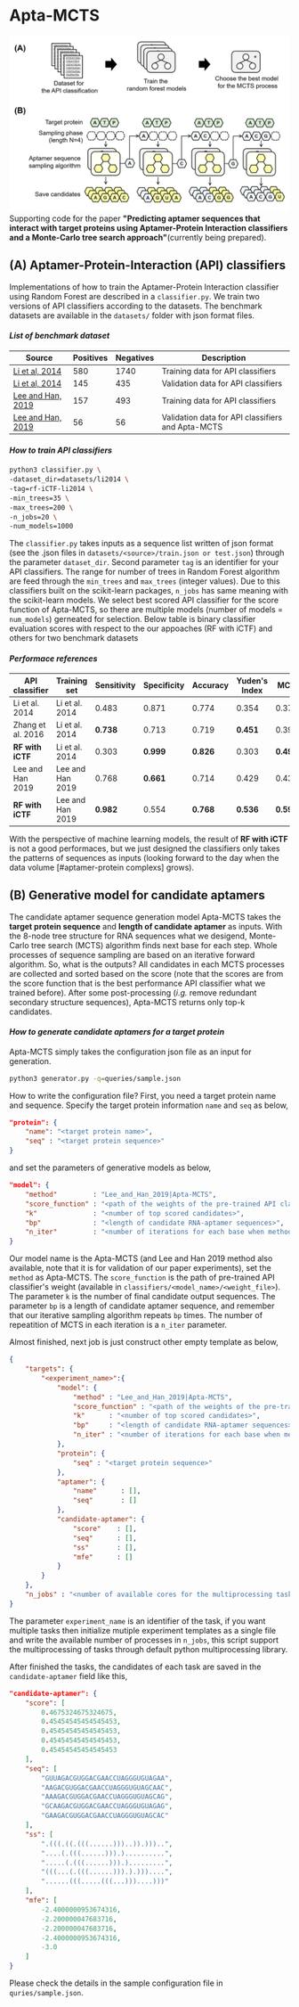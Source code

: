 # Apta-MCTS 
![](https://github.com/leekh7411/Apta-MCTS/blob/master/figs/overview.png?raw=true)
Supporting code for the paper **"Predicting aptamer sequences that interact with target proteins using Aptamer-Protein Interaction classifiers and a Monte-Carlo tree search approach"**(currently being prepared).

## **(A)** Aptamer-Protein-Interaction (API) classifiers
Implementations of how to train the Aptamer-Protein Interaction classifier using Random Forest are described in a `classifier.py`. We train two versions of API classifiers according to the datasets. The benchmark datasets are available in the `datasets/` folder with json format files.
#### *List of benchmark dataset*
| Source | Positives | Negatives | Description |
|--|--|--|--|
| [Li et al, 2014](https://journals.plos.org/plosone/article?id=10.1371/journal.pone.0086729) | 580 | 1740 | Training data for API classifiers |
| [Li et al, 2014](https://journals.plos.org/plosone/article?id=10.1371/journal.pone.0086729) | 145 | 435 | Validation data for API classifiers |
| [Lee and Han, 2019](https://ieeexplore.ieee.org/document/8890705) | 157 | 493 | Training data for API classifiers |
| [Lee and Han, 2019](https://ieeexplore.ieee.org/document/8890705) | 56 | 56 | Validation data for API classifiers and Apta-MCTS |

#### *How to train API classifiers*
```sh
python3 classifier.py \
-dataset_dir=datasets/li2014 \
-tag=rf-iCTF-li2014 \
-min_trees=35 \
-max_trees=200 \
-n_jobs=20 \
-num_models=1000
```
The `classifier.py` takes inputs as a sequence list written of json format (see the .json files in `datasets/<source>/train.json or test.json`) through the parameter `dataset_dir`. Second parameter `tag` is an identifier for your API classifiers.  The range for number of trees in Random Forest algorithm are feed through the `min_trees` and `max_trees` (integer values). Due to this classifiers built on the scikit-learn packages, `n_jobs` has same meaning with the scikit-learn models. We select best scored API classifier for the score function of Apta-MCTS, so there are multiple models (number of models = `num_models`) gerneated for selection.  Below table is binary classifier evaluation scores with respect to the our appoaches (RF with iCTF) and others for two benchmark datasets 

#### *Performace references*
| API classifier    | Training set     | Sensitivity | Specificity | Accuracy | Yuden's Index | MCC   |
|-------------------|------------------|-------------|-------------|----------|---------------|-------|
| Li et al. 2014    | Li et al. 2014   | 0.483       | 0.871       | 0.774    | 0.354         | 0.372 |
| Zhang et al. 2016 | Li et al. 2014   | **0.738**       | 0.713       | 0.719    | **0.451**         | 0.398 |
| **RF with iCTF**      | Li et al. 2014   | 0.303       | **0.999**       | **0.826**    | 0.303         | **0.496** |
| Lee and Han 2019  | Lee and Han 2019 | 0.768       | **0.661**       | 0.714    | 0.429         | 0.431 |
| **RF with iCTF**      | Lee and Han 2019 | **0.982**       | 0.554       | **0.768**    | **0.536**         | **0.593** |

With the perspective of machine learning models, the result of **RF with iCTF** is not a good performaces, but we just designed the classifiers only takes the patterns of sequences as inputs (looking forward to the day when the data volume [#aptamer-protein complexs] grows). 

## **(B)** Generative model for candidate aptamers
The candidate aptamer sequence generation model Apta-MCTS takes the **target protein sequence** and **length of candidate aptamer** as inputs. With the 8-node tree structure for RNA sequences what we desigend, Monte-Carlo tree search (MCTS) algorithm finds next base for each step. Whole processes of sequence sampling are based on an iterative forward algorithm. So, what is the outputs? All candidates in each MCTS processes are collected and sorted based on the score (note that the scores are from the score function that is the best performance API classifier what we trained before). After some post-processing (*i.g.* remove redundant secondary structure sequences), Apta-MCTS returns only top-k candidates. 

#### *How to generate candidate aptamers for a target protein*
Apta-MCTS simply takes the configuration json file as an input for generation.
```sh
python3 generator.py -q=queries/sample.json
```
How to write the configuration file? First, you need a target protein name and sequence. Specify the target protein information `name` and `seq` as below,
```json
"protein": {
	"name": "<target protein name>",
	"seq" : "<target protein sequence>"
}
```
and set the parameters of generative models as below,
```json
"model": {
	"method"         : "Lee_and_Han_2019|Apta-MCTS",
	"score_function" : "<path of the weights of the pre-trained API classifer>",
	"k"              : "<number of top scored candidates>",
	"bp"             : "<length of candidate RNA-aptamer sequences>",
	"n_iter"         : "<number of iterations for each base when method is Apta-MCTS>"
}
```
Our model name is the Apta-MCTS (and Lee and Han 2019 method also available, note that it is for validation of our paper experiments), set the `method` as Apta-MCTS. The `score_function` is the path of pre-trained API classifier's weight (available in `classifiers/<model_name>/<weight_file>`). The parameter `k` is the number of final candidate output sequences. The parameter `bp` is a length of candidate aptamer sequence, and remember that our iterative sampling algorithm repeats `bp` times. The number of repeatition of MCTS in each iteration is a `n_iter` parameter.    

Almost finished, next job is just construct other empty template as below,
```json
{
    "targets": {
        "<experiment_name>":{
            "model": {
                "method" : "Lee_and_Han_2019|Apta-MCTS",
                "score_function" : "<path of the weights of the pre-trained API classifer>",
                "k"      : "<number of top scored candidates>",
                "bp"     : "<length of candidate RNA-aptamer sequences>",
                "n_iter" : "<number of iterations for each base when method is Apta-MCTS>"
            },
            "protein": {
                "seq" : "<target protein sequence>"
            },
            "aptamer": {
                "name"      : [],
                "seq"       : []
            },
            "candidate-aptamer": {
                "score"    : [],
                "seq"      : [],
                "ss"       : [],
                "mfe"      : []
            }
        }
    },
    "n_jobs" : "<number of available cores for the multiprocessing tasks>"
}
```
The parameter `experiment_name` is an identifier of the task, if you want multiple tasks then initialize mutiple experiment templates as a single file and write the available number of processes in `n_jobs`, this script support the multiprocessing of tasks through default python multiprocessing library. 

After finished the tasks, the candidates of each task are saved in the `candidate-aptamer` field like this,
```json
"candidate-aptamer": {
    "score": [
        0.4675324675324675,
        0.45454545454545453,
        0.45454545454545453,
        0.45454545454545453,
        0.45454545454545453
    ],
    "seq": [
        "GUUAGACGUGGACGAACCUAGGGUGUAGAA",
        "AAGACGUGGACGAACCUAGGGUGUAGCAAC",
        "AAAGACGUGGACGAACCUAGGGUGUAGCAG",
        "GCAAGACGUGGACGAACCUAGGGUGUAGAG",
        "GAAGACGUGGACGAACCUAGGGUGUAGCAC"
    ],
    "ss": [
        ".(((.((.(((......)))..)).)))..",
        "....(.(((......))).)..........",
        ".....(.(((......))).).........",
        "(((...(.(((......))).).)))....",
        "......(((.....(((...)))....)))"
    ],
    "mfe": [
        -2.4000000953674316,
        -2.200000047683716,
        -2.200000047683716,
        -2.4000000953674316,
        -3.0
    ]
}
```
Please check the details in the sample configuration file in `quries/sample.json`.